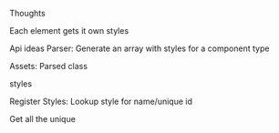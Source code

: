 Thoughts

Each element gets it own styles


Api ideas
Parser: Generate an array with styles for a component type


Assets:
Parsed class

styles



Register Styles:
Lookup style for name/unique id

Get all the unique